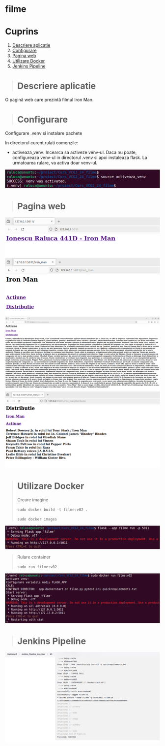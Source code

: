 # filme
# Cuprins
1. [Descriere aplicatie](#descriere_aplicatie)
2. [Configurare](#configurare)
3. [Pagina web](#pagina_web)
4. [Utilizare Docker](#docker)
5. [Jenkins Pipeline](#jenkins)


> # Descriere aplicatie
O pagină web care prezintă filmul Iron Man.


> # Configurare
Configurare .venv si instalare pachete

In directorul curent rulati comenzile:
* activeaza_venv: Incearca sa activeze venv-ul. Daca nu poate, configureaza venv-ul in directorul .venv si apoi instaleaza flask. La urmatoarea rulare, va activa doar venv-ul.
  
![Configurare](images/activate_venv.png)


> # Pagina web

![Pagina Web](images/index.png)
![Pagina Web](images/iron_man.png)
![Pagina Web](images/actiune.png)
![Pagina Web](images/distributie.png)


> # Utilizare Docker
> Creare imagine
> 
> `sudo docker build -t filme:v02 .`
> 
> `sudo docker images`

![Utilizare Docker](images/flask.png)


> Rulare container
>
> `sudo run filme:v02`
>
![Utilizare Docker](images/docker_container.png)

> # Jenkins Pipeline

![Jenkins Pipeline](images/jenkins.png)

